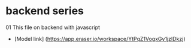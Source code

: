 # backend series

01 This file on backend with javascript
- [Model link] (https://app.eraser.io/workspace/YtPqZ1VogxGy1jzIDkzj)